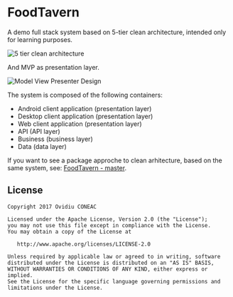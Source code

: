 # FoodTavern

A demo full stack system based on 5-tier clean architecture, intended only for learning purposes.

![5 tier clean architecture](http://www.ovidiuconeac.ro/wp-content/uploads/2017/02/clean_architecture_layers_5_tier.png "5 tier clean architecture")

And MVP as presentation layer.

![Model View Presenter Design](http://www.ovidiuconeac.ro/wp-content/uploads/2017/03/model-view-presenter.png "Model View Presenter Design")

The system is composed of the following containers:
- Android client application (presentation layer)
- Desktop client application (presentation layer)
- Web client application (presentation layer)
- API (API layer)
- Business (business layer)
- Data (data layer)

If you want to see a package approche to clean arhitecture, based on the same system, see: [FoodTavern - master](https://github.com/ovicon/FoodTavern).

License
-------

    Copyright 2017 Ovidiu CONEAC

    Licensed under the Apache License, Version 2.0 (the "License");
    you may not use this file except in compliance with the License.
    You may obtain a copy of the License at

       http://www.apache.org/licenses/LICENSE-2.0

    Unless required by applicable law or agreed to in writing, software
    distributed under the License is distributed on an "AS IS" BASIS,
    WITHOUT WARRANTIES OR CONDITIONS OF ANY KIND, either express or implied.
    See the License for the specific language governing permissions and
    limitations under the License.
